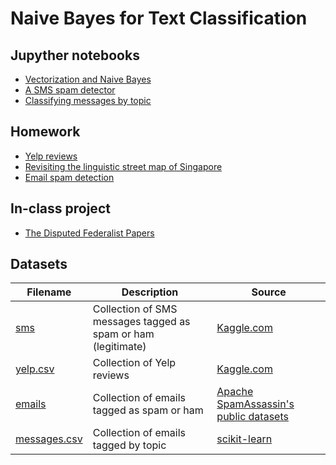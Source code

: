 # Naive Bayes for Text Classification

## Jupyther notebooks

- [Vectorization and Naive Bayes](https://nbviewer.jupyter.org/github/um-perez-alvaro/Data-Science-Practice/blob/master/Text%20Classification/Vectorization.ipynb)
- [A SMS spam detector](https://nbviewer.jupyter.org/github/um-perez-alvaro/Data-Science-Practice/blob/master/Text%20Classification/%20Building%20s%20SMS%20spam%20detector.ipynb)
- [Classifying messages by topic](https://nbviewer.jupyter.org/github/um-perez-alvaro/Data-Science-Practice/blob/master/Text%20Classification/Classifying%20Text%20Messages%20by%20Topic.ipynb)

## Homework 
- [Yelp reviews](https://nbviewer.jupyter.org/github/um-perez-alvaro/Data-Science-Practice/blob/master/Text%20Classification/Homework/Homework%201.ipynb)
- [Revisiting the linguistic street map of Singapore](https://github.com/um-perez-alvaro/Data-Science-Practice/blob/master/Text%20Classification/Homework/Homework%202.ipynb)
- [Email spam detection](https://nbviewer.jupyter.org/github/um-perez-alvaro/Data-Science-Practice/blob/master/Text%20Classification/Homework/Homework%203.ipynb)

## In-class project 
- [The Disputed Federalist Papers](https://nbviewer.jupyter.org/github/um-perez-alvaro/Data-Science-Practice/blob/master/Text%20Classification/The%20Federalist%20Papers.ipynb)

## Datasets

Filename | Description |  Source
--- | --- |  --- 
[sms](https://raw.githubusercontent.com/um-perez-alvaro/Data-Science-Practice/master/Data/sms.tsv.txt) | Collection of SMS messages tagged as spam or ham (legitimate) | [Kaggle.com](https://www.kaggle.com/uciml/sms-spam-collection-dataset)
[yelp.csv](https://raw.githubusercontent.com/um-perez-alvaro/Data-Science-Practice/master/Data/yelp.csv) | Collection of Yelp reviews | [Kaggle.com](https://www.kaggle.com/c/yelp-recsys-2013)
[emails](https://raw.githubusercontent.com/um-perez-alvaro/Data-Science-Practice/master/Data/emails.csv) | Collection of emails tagged as spam or ham | [Apache SpamAssassin's public datasets](https://spamassassin.apache.org/old/publiccorpus/)
[messages.csv](https://raw.githubusercontent.com/um-perez-alvaro/Data-Science-Practice/master/Data/messages.csv) | Collection of emails tagged by topic | [scikit-learn](https://scikit-learn.org/0.19/datasets/twenty_newsgroups.html)

